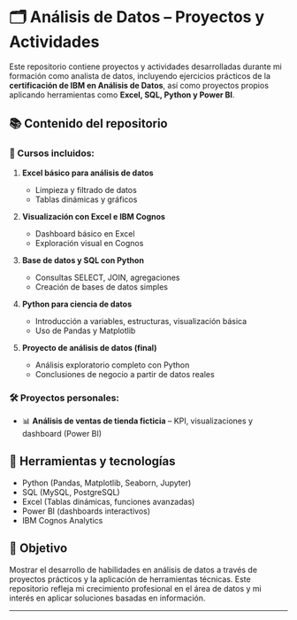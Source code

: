 # 🗂️ Análisis de Datos – Proyectos y Actividades

Este repositorio contiene proyectos y actividades desarrolladas durante mi formación como analista de datos, incluyendo ejercicios prácticos de la **certificación de IBM en Análisis de Datos**, así como proyectos propios aplicando herramientas como **Excel, SQL, Python y Power BI**.

## 📚 Contenido del repositorio

### 🧠 Cursos incluidos:

1. **Excel básico para análisis de datos**  
   - Limpieza y filtrado de datos  
   - Tablas dinámicas y gráficos  

2. **Visualización con Excel e IBM Cognos**  
   - Dashboard básico en Excel  
   - Exploración visual en Cognos

3. **Base de datos y SQL con Python**  
   - Consultas SELECT, JOIN, agregaciones  
   - Creación de bases de datos simples

4. **Python para ciencia de datos**  
   - Introducción a variables, estructuras, visualización básica  
   - Uso de Pandas y Matplotlib

5. **Proyecto de análisis de datos (final)**  
   - Análisis exploratorio completo con Python  
   - Conclusiones de negocio a partir de datos reales

### 🛠️ Proyectos personales:
- 📊 **Análisis de ventas de tienda ficticia** – KPI, visualizaciones y dashboard (Power BI)

## 🔧 Herramientas y tecnologías
- Python (Pandas, Matplotlib, Seaborn, Jupyter)
- SQL (MySQL, PostgreSQL)
- Excel (Tablas dinámicas, funciones avanzadas)
- Power BI (dashboards interactivos)
- IBM Cognos Analytics

## 🎯 Objetivo
Mostrar el desarrollo de habilidades en análisis de datos a través de proyectos prácticos y la aplicación de herramientas técnicas. Este repositorio refleja mi crecimiento profesional en el área de datos y mi interés en aplicar soluciones basadas en información.

---
